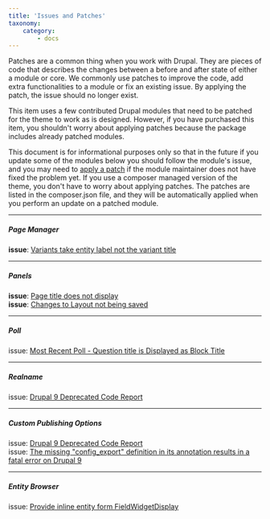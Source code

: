 ```yaml
---
title: 'Issues and Patches'
taxonomy:
    category:
        - docs
---
```


Patches are a common thing when you work with Drupal. They are pieces of code that describes the changes between a before and after state of either a module or core. We commonly use patches to improve the code, add extra functionalities to a module or fix an existing issue. By applying the patch, the issue should no longer exist.

This item uses a few contributed Drupal modules that need to be patched for the theme to work as is designed.  However, if you have purchased this item, you shouldn't worry about applying patches because the package includes already patched modules.

This document is for informational purposes only so that in the future if you update some of the modules below you should follow the module's issue, and you may need to [apply a patch](https://www.drupal.org/patch/apply) if the module maintainer does not have fixed the problem yet. If you use a composer managed version of the theme, you don't have to worry about applying patches. The patches are listed in the composer.json file, and they will be automatically applied when you perform an update on a patched module.


---

##### **Page Manager**

**issue**: [Variants take entity label not the variant title](https://www.drupal.org/project/page_manager/issues/2665328)<br>

---

##### **Panels**

**issue**: [Page title does not display](https://www.drupal.org/project/panels/issues/2869412)<br>
**issue**: [Changes to Layout not being saved](https://www.drupal.org/project/panels/issues/2824632)<br>

---

##### **Poll**
issue: [Most Recent Poll - Question title is Displayed as Block Title](https://www.drupal.org/project/poll/issues/2923946)<br>

---

##### **Realname**
issue: [Drupal 9 Deprecated Code Report](https://www.drupal.org/project/realname/issues/3101961)<br>

---

##### **Custom Publishing Options**
issue: [Drupal 9 Deprecated Code Report](https://www.drupal.org/project/custom_pub/issues/3090932)<br>
issue: [The missing "config_export" definition in its annotation results in a fatal error on Drupal 9](https://www.drupal.org/project/custom_pub/issues/3172366)<br>

---

##### **Entity Browser**
issue: [Provide inline entity form FieldWidgetDisplay](https://www.drupal.org/project/entity_browser/issues/2858438)<br>

